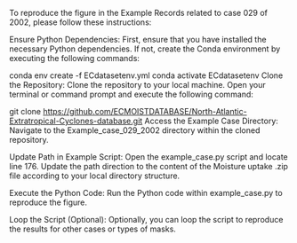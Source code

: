 To reproduce the figure in the Example Records related to case 029 of 2002, please follow these instructions:

Ensure Python Dependencies:
First, ensure that you have installed the necessary Python dependencies. If not, create the Conda environment by executing the following commands:

conda env create -f ECdatasetenv.yml
conda activate ECdatasetenv
Clone the Repository:
Clone the repository to your local machine. Open your terminal or command prompt and execute the following command:


git clone https://github.com/ECMOISTDATABASE/North-Atlantic-Extratropical-Cyclones-database.git
Access the Example Case Directory:
Navigate to the Example_case_029_2002 directory within the cloned repository.

Update Path in Example Script:
Open the example_case.py script and locate line 176. Update the path direction to the content of the Moisture uptake .zip file according to your local directory structure.

Execute the Python Code:
Run the Python code within example_case.py to reproduce the figure.

Loop the Script (Optional):
Optionally, you can loop the script to reproduce the results for other cases or types of masks.
